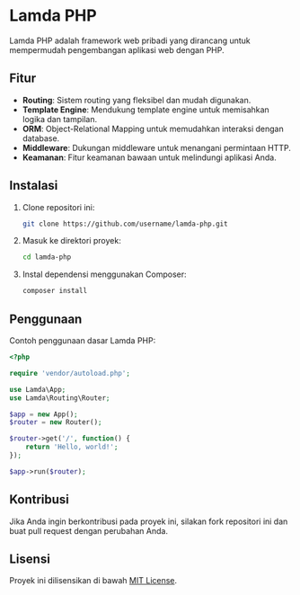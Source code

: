 # Lamda PHP

Lamda PHP adalah framework web pribadi yang dirancang untuk mempermudah pengembangan aplikasi web dengan PHP.

## Fitur

- **Routing**: Sistem routing yang fleksibel dan mudah digunakan.
- **Template Engine**: Mendukung template engine untuk memisahkan logika dan tampilan.
- **ORM**: Object-Relational Mapping untuk memudahkan interaksi dengan database.
- **Middleware**: Dukungan middleware untuk menangani permintaan HTTP.
- **Keamanan**: Fitur keamanan bawaan untuk melindungi aplikasi Anda.

## Instalasi

1. Clone repositori ini:
   ```bash
   git clone https://github.com/username/lamda-php.git
   ```
2. Masuk ke direktori proyek:
   ```bash
   cd lamda-php
   ```
3. Instal dependensi menggunakan Composer:
   ```bash
   composer install
   ```

## Penggunaan

Contoh penggunaan dasar Lamda PHP:

```php
<?php

require 'vendor/autoload.php';

use Lamda\App;
use Lamda\Routing\Router;

$app = new App();
$router = new Router();

$router->get('/', function() {
    return 'Hello, world!';
});

$app->run($router);
```

## Kontribusi

Jika Anda ingin berkontribusi pada proyek ini, silakan fork repositori ini dan buat pull request dengan perubahan Anda.

## Lisensi

Proyek ini dilisensikan di bawah [MIT License](LICENSE).
